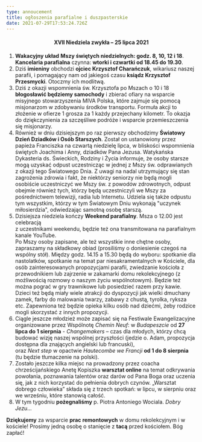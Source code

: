 ```yaml
---
type: annoucement
title: ogłoszenia parafialne i duszpasterskie
date: 2021-07-29T17:53:24.726Z
---
```

<!--StartFragment-->

<h4 style="text-align:center;">XVII Niedziela zwykła – 25 lipca 2021</h4>

1. **Wakacyjny układ** **Mszy świętych niedzielnych: godz. 8, 10, 12 i 18**.\
   **Kancelaria parafialna** czynna: **wtorki i czwartki od 18.45 do 19.30**.
2. Dziś **imieniny** obchodzi **ojciec Krzysztof Charańczuk**, wikariusz naszej parafii, i pomagający nam od jakiegoś czasu **ksiądz Krzysztof Przesmycki**. Otoczmy ich modlitwą.
3. Dziś z okazji wspomnienia św. Krzysztofa po Mszach o 10 i 18 **błogosławić będziemy samochody** i zbierać ofiary na wsparcie misyjnego stowarzyszenia MIVA Polska, które zajmuje się pomocą misjonarzom w zdobywaniu środków transportu. Formuła akcji to złożenie w ofierze 1 grosza za 1 każdy przejechany kilometr. To okazja do dziękczynienia za szczęśliwe podróże i wsparcie przemieszczenia się misjonarzy.
4. Również w dniu dzisiejszym po raz pierwszy obchodzimy **Światowy Dzień Dziadków i Osób Starszych**. Został on ustanowiony przez papieża Franciszka na czwartą niedzielę lipca, w bliskości wspomnienia świętych Joachima i Anny, dziadków Pana Jezusa. Watykańska Dykasteria ds. Świeckich, Rodziny i Życia informuje, że osoby starsze mogą uzyskać odpust uczestnicząc w jednej z Mszy św. odprawianych z okazji tego Światowego Dnia. Z uwagi na nadal utrzymujący się stan zagrożenia zdrowia i fakt, że niektórzy seniorzy nie będą mogli osobiście uczestniczyć we Mszy św. z powodów zdrowotnych, odpust obejmie również tych, którzy będą uczestniczyli we Mszy za pośrednictwem telewizji, radia lub Internetu. Udziela się także odpustu tym wszystkim, którzy w tym Światowym Dniu wykonają "uczynek miłosierdzia", odwiedzając samotną osobę starszą.
5. Dzisiejsza niedziela kończy **Weekend parafialny**. Msza o 12.00 jest celebracją\
   z uczestnikami weekendu, będzie też ona transmitowana na parafialnym kanale YouTube.\
   Po Mszy osoby zapisane, ale też wszystkie inne chętne osoby, zapraszamy na składkowy obiad (prosiliśmy o doniesienie czegoś na wspólny stół). Między godz. 14.15 a 15.30 będą do wyboru: spotkanie dla nastolatków, spotkanie na temat par niesakramentalnych w Kościele, dla osób zainteresowanych propozycjami parafii, zwiedzanie kościoła z przewodnikiem lub zajrzenie w zakamarki domu rekolekcyjnego (z możliwością rozmowy o naszym życiu wspólnotowym). Będzie też można pograć w gry trawnikowe lub posiedzieć razem przy kawie. Dzieci też będą miały wiele atrakcji do dyspozycji jak wielki dmuchany zamek, farby do malowania twarzy, zabawy z chustą, tyrolka, ryksza etc. Zapewniona też będzie opieka kilku osób nad dziećmi, żeby rodzice mogli skorzystać z innych propozycji.
6. Ciągle jeszcze młodzież może zapisać się na Festiwale Ewangelizacyjne organizowane przez Wspólnotę *Chemin Neuf*: w *Budapeszcie* od **27 lipca do 1 sierpnia** - *Changemakers* – czas dla młodych, którzy chcą budować wizję naszej wspólnej przyszłości (jedzie o. Adam, propozycja dostępna dla znających angielski lub francuski),\
   oraz *Next step* w opactwie *Hautecombe we Francji* **od 1 do 8 sierpnia** (tu będzie tłumaczenie na polski).
7. Zostało jeszcze kilka miejsc na prowadzony przez coacha chrześcijańskiego Anetę Kopiszka **warsztat online** na temat odkrywania powołania, poznawania talentów oraz darów od Pana Boga oraz uczenia się, jak z nich korzystać do pełnienia dobrych czynów. „Warsztat dobrego człowieka” składa się z trzech spotkań: w lipcu, w sierpniu oraz we wrześniu, które stanowią całość.
8. W tym tygodniu **pożegnaliśmy** p. Piotra Antoniego Wociala. *Dobry Jezu…*

**Dziękujemy** za wsparcie **prac remontowych** w domu rekolekcyjnym i w kościele! Prosimy jedną osobę o stanięcie z **tacą** przed kościołem. Bóg zapłać!

<!--EndFragment-->